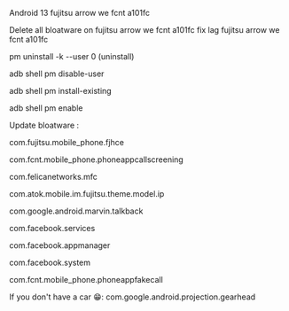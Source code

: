 Android 13 fujitsu arrow we fcnt a101fc

Delete all bloatware on fujitsu arrow we fcnt a101fc
fix lag fujitsu arrow we fcnt a101fc

  pm uninstall -k --user 0 (uninstall)
  
  adb shell pm disable-user

  adb shell pm install-existing  

  adb shell pm enable 
   


Update bloatware :

com.fujitsu.mobile_phone.fjhce



com.fcnt.mobile_phone.phoneappcallscreening

com.felicanetworks.mfc

com.atok.mobile.im.fujitsu.theme.model.ip

com.google.android.marvin.talkback

com.facebook.services

com.facebook.appmanager

com.facebook.system

com.fcnt.mobile_phone.phoneappfakecall

If you don't have a car 😁:
com.google.android.projection.gearhead
